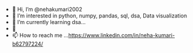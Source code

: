 - 👋 Hi, I’m @nehakumari2002
- 👀 I’m interested in python, numpy, pandas, sql, dsa, Data visualization
- 🌱 I’m currently learning dsa...
- 💞️
- 📫 How to reach me ...https://www.linkedin.com/in/neha-kumari-b62797224/

<!---
nehakumari2002/nehakumari2002 is a ✨ special ✨ repository because its `README.md` (this file) appears on your GitHub profile.
You can click the Preview link to take a look at your changes.
--->
